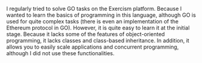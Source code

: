 I regularly tried to solve GO tasks on the Exercism platform. Because I wanted to learn the basics of programming in this language, although GO is used for quite complex tasks (there is even an implementation of the Ethereum protocol in GO). However, it is quite easy to learn it at the initial stage. Because it lacks some of the features of object-oriented programming, it lacks classes and class-based inheritance. In addition, it allows you to easily scale applications and concurrent programming, although I did not use these functionalities.
